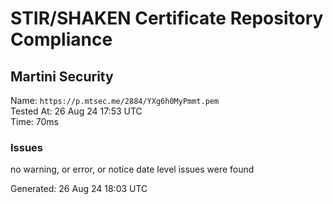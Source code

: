 # STIR/SHAKEN Certificate Repository Compliance

## Martini Security

Name: `https://p.mtsec.me/2884/YXg6h0MyPmmt.pem`\
Tested At: 26 Aug 24 17:53 UTC\
Time: 70ms

### Issues

no warning, or error, or notice date level issues were found

Generated: 26 Aug 24 18:03 UTC